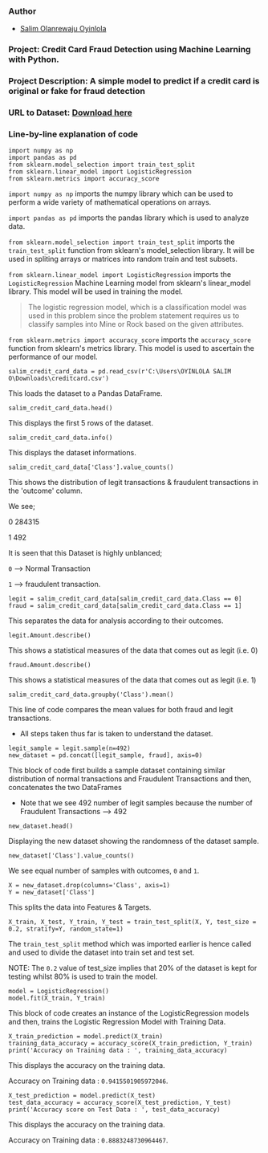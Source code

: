 ### Author

* [Salim Olanrewaju Oyinlola](https://twitter.com/salimopines)

### Project: Credit Card Fraud Detection using Machine Learning with Python.

### Project Description: A simple model to predict if a credit card is original or fake for fraud detection

### URL to Dataset: [Download here](https://www.kaggle.com/datasets/mlg-ulb/creditcardfraud)

### Line-by-line explanation of code

```
import numpy as np
import pandas as pd
from sklearn.model_selection import train_test_split
from sklearn.linear_model import LogisticRegression
from sklearn.metrics import accuracy_score
```

`import numpy as np` imports the numpy library which can be used to perform a wide variety of mathematical operations on arrays.

`import pandas as pd` imports the pandas library which is used to analyze data.

`from sklearn.model_selection import train_test_split` imports the `train_test_split` function from sklearn's model_selection library. It will be used in spliting arrays or matrices into random train and test subsets.

`from sklearn.linear_model import LogisticRegression` imports the `LogisticRegression` Machine Learning model from sklearn's linear_model library. This model will be used in training the model. 


> The logistic regression model, which is a classification model was used in this problem since the problem statement requires us to classify samples into Mine or Rock based on the given attributes.

`from sklearn.metrics import accuracy_score` imports the `accuracy_score` function from sklearn's metrics library. This model is used to ascertain the performance of our model. 

```
salim_credit_card_data = pd.read_csv(r'C:\Users\OYINLOLA SALIM O\Downloads\creditcard.csv')
```
This loads the dataset to a Pandas DataFrame. 

```
salim_credit_card_data.head()
```
This displays the first 5 rows of the dataset. 

```
salim_credit_card_data.info()
```
This displays the dataset informations.

```
salim_credit_card_data['Class'].value_counts()
```
This shows the distribution of legit transactions & fraudulent transactions in the 'outcome' column. 

We see;

0    284315

1       492

It is seen that this Dataset is highly unblanced;

`0` --> Normal Transaction

`1` --> fraudulent transaction. 

```
legit = salim_credit_card_data[salim_credit_card_data.Class == 0]
fraud = salim_credit_card_data[salim_credit_card_data.Class == 1]
```

This separates the data for analysis according to their outcomes. 

```
legit.Amount.describe()
```

This shows a statistical measures of the data that comes out as legit (i.e. 0)

```
fraud.Amount.describe()
```

This shows a statistical measures of the data that comes out as legit (i.e. 1)

```
salim_credit_card_data.groupby('Class').mean()
```

This line of code compares the mean values for both fraud and legit transactions. 

- All steps taken thus far is taken to understand the dataset. 

```
legit_sample = legit.sample(n=492)
new_dataset = pd.concat([legit_sample, fraud], axis=0)
```

This block of code first builds a sample dataset containing similar distribution of normal transactions and Fraudulent Transactions and then, concatenates the two DataFrames

- Note that we see 492 number of legit samples because the number of Fraudulent Transactions --> 492

```
new_dataset.head()
```

Displaying the new dataset showing the randomness of the dataset sample. 

```
new_dataset['Class'].value_counts()
```
 We see equal number of samples with outcomes, `0` and `1`. 


```
X = new_dataset.drop(columns='Class', axis=1)
Y = new_dataset['Class']
```

This splits the data into Features & Targets. 

```
X_train, X_test, Y_train, Y_test = train_test_split(X, Y, test_size = 0.2, stratify=Y, random_state=1)
```
The `train_test_split` method which was imported earlier is hence called and used to divide the dataset into train set and test set. 

NOTE: The `0.2` value of test_size implies that 20% of the dataset is kept for testing whilst 80% is used to train the model. 


```
model = LogisticRegression()
model.fit(X_train, Y_train)
```

This block of code creates an instance of the LogisticRegression models and then, trains the Logistic Regression Model with Training Data. 

```
X_train_prediction = model.predict(X_train)
training_data_accuracy = accuracy_score(X_train_prediction, Y_train)
print('Accuracy on Training data : ', training_data_accuracy)
```

This displays the accuracy on the training data. 

Accuracy on Training data :  `0.9415501905972046`. 

```
X_test_prediction = model.predict(X_test)
test_data_accuracy = accuracy_score(X_test_prediction, Y_test)
print('Accuracy score on Test Data : ', test_data_accuracy)
```

This displays the accuracy on the training data. 

Accuracy on Training data :  `0.8883248730964467`. 



